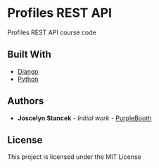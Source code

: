 # Profiles REST API

Profiles REST API course code

## Built With

- [Django](https://www.djangoproject.com/)
- [Python](https://www.python.org/)

## Authors

- **Joscelyn Stancek** - _Initial work_ - [PurpleBooth](https://github.com/JossWritesCode)

## License

This project is licensed under the MIT License
